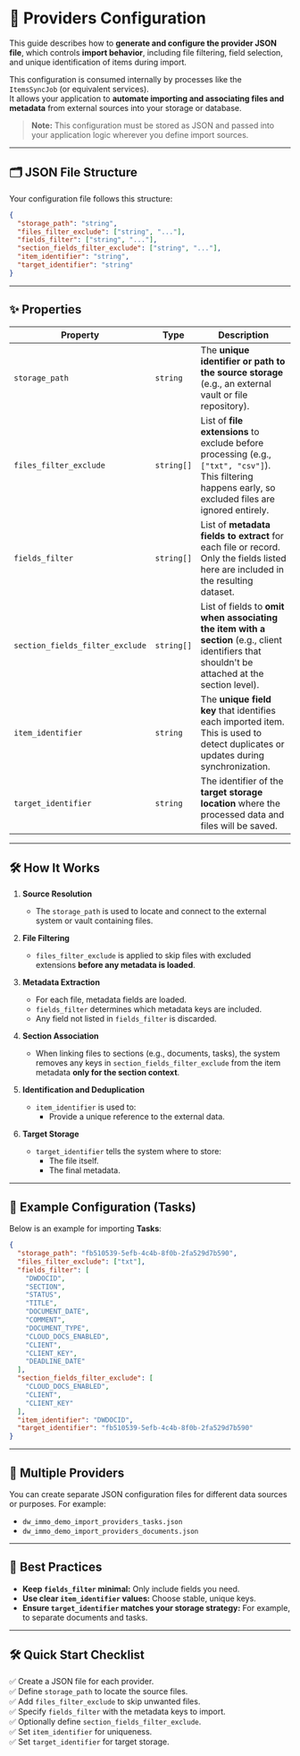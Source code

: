 # 📄 Providers Configuration

This guide describes how to **generate and configure the provider JSON file**, which controls **import behavior**, including file filtering, field selection, and unique identification of items during import.

This configuration is consumed internally by processes like the `ItemsSyncJob` (or equivalent services).  
It allows your application to **automate importing and associating files and metadata** from external sources into your storage or database.

> **Note:** This configuration must be stored as JSON and passed into your application logic wherever you define import sources.

---

## 🗂️ JSON File Structure

Your configuration file follows this structure:

```json
{
  "storage_path": "string",
  "files_filter_exclude": ["string", "..."],
  "fields_filter": ["string", "..."],
  "section_fields_filter_exclude": ["string", "..."],
  "item_identifier": "string",
  "target_identifier": "string"
}
```

---

## ✨ Properties

| Property                        | Type       | Description                                                                                                                                              |
|---------------------------------|------------|----------------------------------------------------------------------------------------------------------------------------------------------------------|
| `storage_path`                  | `string`   | The **unique identifier or path to the source storage** (e.g., an external vault or file repository).                                                    |
| `files_filter_exclude`          | `string[]` | List of **file extensions** to exclude before processing (e.g., `["txt", "csv"]`). This filtering happens early, so excluded files are ignored entirely. |
| `fields_filter`                 | `string[]` | List of **metadata fields to extract** for each file or record. Only the fields listed here are included in the resulting dataset.                       |
| `section_fields_filter_exclude` | `string[]` | List of fields to **omit when associating the item with a section** (e.g., client identifiers that shouldn't be attached at the section level).          |
| `item_identifier`               | `string`   | The **unique field key** that identifies each imported item. This is used to detect duplicates or updates during synchronization.                        |
| `target_identifier`             | `string`   | The identifier of the **target storage location** where the processed data and files will be saved.                                                      |

---

## 🛠️ How It Works

1. **Source Resolution**
    - The `storage_path` is used to locate and connect to the external system or vault containing files.

2. **File Filtering**
    - `files_filter_exclude` is applied to skip files with excluded extensions **before any metadata is loaded**.

3. **Metadata Extraction**
    - For each file, metadata fields are loaded.
    - `fields_filter` determines which metadata keys are included.
    - Any field not listed in `fields_filter` is discarded.

4. **Section Association**
    - When linking files to sections (e.g., documents, tasks), the system removes any keys in `section_fields_filter_exclude` from the item metadata **only for the section context**.

5. **Identification and Deduplication**
    - `item_identifier` is used to:
        - Provide a unique reference to the external data.

6. **Target Storage**
    - `target_identifier` tells the system where to store:
        - The file itself.
        - The final metadata.

---

## 🧩 Example Configuration (Tasks)

Below is an example for importing **Tasks**:

```json
{
  "storage_path": "fb510539-5efb-4c4b-8f0b-2fa529d7b590",
  "files_filter_exclude": ["txt"],
  "fields_filter": [
    "DWDOCID",
    "SECTION",
    "STATUS",
    "TITLE",
    "DOCUMENT_DATE",
    "COMMENT",
    "DOCUMENT_TYPE",
    "CLOUD_DOCS_ENABLED",
    "CLIENT",
    "CLIENT_KEY",
    "DEADLINE_DATE"
  ],
  "section_fields_filter_exclude": [
    "CLOUD_DOCS_ENABLED",
    "CLIENT",
    "CLIENT_KEY"
  ],
  "item_identifier": "DWDOCID",
  "target_identifier": "fb510539-5efb-4c4b-8f0b-2fa529d7b590"
}
```

---

## 📘 Multiple Providers

You can create separate JSON configuration files for different data sources or purposes. For example:

- `dw_immo_demo_import_providers_tasks.json`
- `dw_immo_demo_import_providers_documents.json`

---

## 📝 Best Practices

- **Keep `fields_filter` minimal:** Only include fields you need.
- **Use clear `item_identifier` values:** Choose stable, unique keys.
- **Ensure `target_identifier` matches your storage strategy:** For example, to separate documents and tasks.

---

## 🛠️ Quick Start Checklist

✅ Create a JSON file for each provider.  
✅ Define `storage_path` to locate the source files.  
✅ Add `files_filter_exclude` to skip unwanted files.  
✅ Specify `fields_filter` with the metadata keys to import.  
✅ Optionally define `section_fields_filter_exclude`.  
✅ Set `item_identifier` for uniqueness.  
✅ Set `target_identifier` for target storage.
